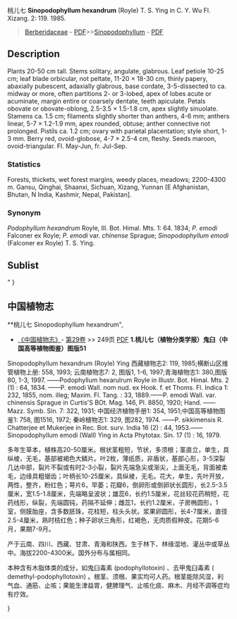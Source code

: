 桃儿七 **Sinopodophyllum hexandrum** (Royle) T. S. Ying in C. Y. Wu Fl. Xizang. 2: 119. 1985.

> [Berberidaceae](http://www.iplant.cn/info/Berberidaceae?t=foc) - [PDF](http://www.iplant.cn/foc/pdf/Berberidaceae.pdf)>>[Sinopodophyllum](http://www.iplant.cn/info/Sinopodophyllum?t=foc) - [PDF](http://www.iplant.cn/foc/pdf/Sinopodophyllum.pdf)

## Description

Plants 20-50 cm tall. Stems solitary, angulate, glabrous. Leaf petiole 10-25 cm; leaf blade orbicular, not peltate, 11-20 × 18-30 cm, thinly papery, abaxially pubescent, adaxially glabrous, base cordate, 3-5-dissected to ca. midway or more, often partitions 2- or 3-lobed, apex of lobes acute or acuminate, margin entire or coarsely dentate, teeth apiculate. Petals obovate or obovate-oblong, 2.5-3.5 × 1.5-1.8 cm, apex slightly sinuolate. Stamens ca. 1.5 cm; filaments slightly shorter than anthers, 4-6 mm; anthers linear, 5-7 × 1.2-1.9 mm, apex rounded, obtuse; anther connective not prolonged. Pistils ca. 1.2 cm; ovary with parietal placentation; style short, 1-3 mm. Berry red, ovoid-globose, 4-7 × 2.5-4 cm, fleshy. Seeds maroon, ovoid-triangular. Fl. May-Jun, fr. Jul-Sep.

### Statistics
Forests, thickets, wet forest margins, weedy places, meadows; 2200-4300 m. Gansu, Qinghai, Shaanxi, Sichuan, Xizang, Yunnan [E Afghanistan, Bhutan, N India, Kashmir, Nepal, Pakistan].

### Synonym
*Podophyllum hexandrum* Royle, Ill. Bot. Himal. Mts. 1: 64. 1834; *P. emodi* Falconer ex Royle; *P. emodi* var. *chinense* Sprague; *Sinopodophyllum emodi* (Falconer ex Royle) T. S. Ying.

## Sublist
"
}
## 中国植物志

**桃儿七 Sinopodophyllum hexandrum",

* [《中国植物志》](http://www.iplant.cn/frps)- [第29卷](http://www.iplant.cn/frps/vol/29) >> 249页 [PDF](http://www.iplant.cn/frps/pdf/29/249.pdf)
**1.桃儿七（植物分类学报）鬼臼（中国高等植物图鉴）图版51**

Sinopodophyllum hexandrum (Royle) Ying 西藏植物志2: 119, 1985;横断山区维管植物上册: 558, 1993; 云南植物志7: 2, 图版1, 1-6, 1997;青海植物志1: 380,图版80, 1-3, 1997. ——Podophyllum hexarulrum Royle in Illustr. Bot. Himal. Mts. 2 (1) : 64, 1834. ——P. emodi Wall. nom nud. ex Hook. f. et Thoms. Fl. Indica 1: 232, 1855, nom. illeg; Maxim. Fl. Tang. : 33, 1889.——P. emodi Wall. var. chinensis Sprague in Curtis'S BOt. Mag. 146, Pl. 8850, 1920; Hand. ——Mazz. Symb. Sin. 7: 322, 1931; 中国经济植物手册1: 354, 1951;中国高等植物图鉴1: 758, 图1516, 1972; 秦岭植物志1: 329, 图282, 1974. ——P. sikkimensis R. Chatterjee et Mukerjee in Rec. Bot. surv. India 16 (2) : 44, 1953.——Sinopodophyllum emodi (Wall) Ying in Acta Phytotax. Sin. 17 (1) : 16, 1979.

多年生草本，植株高20-50厘米。根状茎粗短，节状，多须根；茎直立，单生，具纵棱，无毛，基部被褐色大鳞片。叶2枚，薄纸质，非盾状，基部心形，3-5深裂几达中部，裂片不裂或有时2-3小裂，裂片先端急尖或渐尖，上面无毛，背面被柔毛，边缘具粗锯齿；叶柄长10-25厘米，具纵棱，无毛。花大，单生，先叶开放，两性，整齐，粉红色；萼片6，早萎；花瓣6，倒卵形或倒卵状长圆形，长2.5-3.5厘米，宽1.5-1.8厘米，先端略呈波状；雄蕊6，长约1.5厘米，花丝较花药稍短，花药线形，纵裂，先端圆钝，药隔不延伸；雌蕊1，长约1.2厘米，子房椭圆形，1室，侧膜胎座，含多数胚珠，花柱短，柱头头状。浆果卵圆形，长4-7厘米，直径2.5-4厘米，熟时桔红色；种子卵状三角形，红褐色，无肉质假种皮。花期5-6月，果期7-9月。

产于云南、四川、西藏、甘肃、青海和陕西。生于林下、林缘湿地、灌丛中或草丛中。海拔2200-4300米。国外分布与属相同。

本种含有木脂体类的成分，如鬼臼毒素 (podophyllotoxin) 、去甲鬼臼毒素 ( demethyl-podophyllotoxin) 。根茎、须根、果实均可人药。根茎能除风湿，利气血、通筋、止咳；果能生津益胃，健脾理气、止咳化痰、麻木、月经不调等症均有疗效。

}